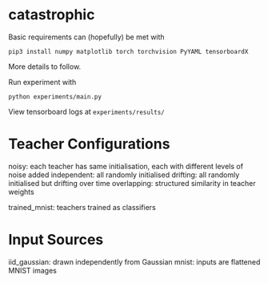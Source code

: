# catastrophic

Basic requirements can (hopefully) be met with

```pip3 install numpy matplotlib torch torchvision PyYAML tensorboardX```

More details to follow.

Run experiment with 

```python experiments/main.py```

View tensorboard logs at ```experiments/results/```

# Teacher Configurations

noisy: each teacher has same initialisation, each with different levels of noise added
independent: all randomly initialised
drifting: all randomly initialised but drifting over time
overlapping: structured similarity in teacher weights

trained_mnist: teachers trained as classifiers

# Input Sources

iid_gaussian: drawn independently from Gaussian
mnist: inputs are flattened MNIST images